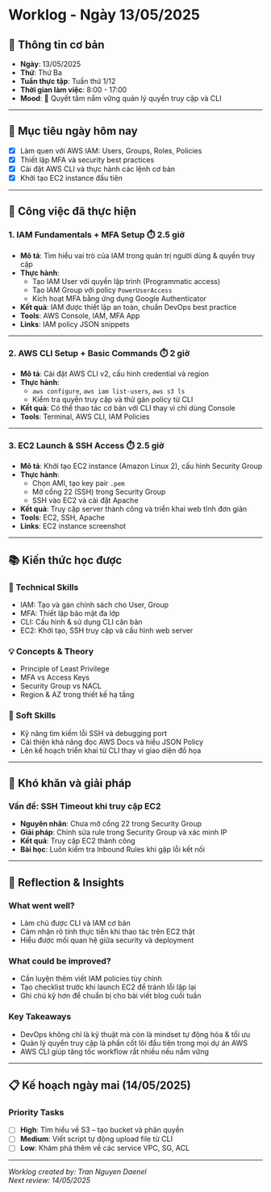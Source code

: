 # Worklog - Ngày 13/05/2025

## 📅 Thông tin cơ bản
- **Ngày**: 13/05/2025  
- **Thứ**: Thứ Ba  
- **Tuần thực tập**: Tuần thứ 1/12  
- **Thời gian làm việc**: 8:00 - 17:00  
- **Mood**: 💪 Quyết tâm nắm vững quản lý quyền truy cập và CLI

---

## 🎯 Mục tiêu ngày hôm nay
- [x] Làm quen với AWS IAM: Users, Groups, Roles, Policies  
- [x] Thiết lập MFA và security best practices  
- [x] Cài đặt AWS CLI và thực hành các lệnh cơ bản  
- [x] Khởi tạo EC2 instance đầu tiên

---

## 💼 Công việc đã thực hiện

### 1. IAM Fundamentals + MFA Setup ⏱️ 2.5 giờ
- **Mô tả**: Tìm hiểu vai trò của IAM trong quản trị người dùng & quyền truy cập  
- **Thực hành**:  
  - Tạo IAM User với quyền lập trình (Programmatic access)  
  - Tạo IAM Group với policy `PowerUserAccess`  
  - Kích hoạt MFA bằng ứng dụng Google Authenticator  
- **Kết quả**: IAM được thiết lập an toàn, chuẩn DevOps best practice  
- **Tools**: AWS Console, IAM, MFA App  
- **Links**: IAM policy JSON snippets

---

### 2. AWS CLI Setup + Basic Commands ⏱️ 2 giờ
- **Mô tả**: Cài đặt AWS CLI v2, cấu hình credential và region  
- **Thực hành**:  
  - `aws configure`, `aws iam list-users`, `aws s3 ls`  
  - Kiểm tra quyền truy cập và thử gán policy từ CLI  
- **Kết quả**: Có thể thao tác cơ bản với CLI thay vì chỉ dùng Console  
- **Tools**: Terminal, AWS CLI, IAM Policies

---

### 3. EC2 Launch & SSH Access ⏱️ 2.5 giờ
- **Mô tả**: Khởi tạo EC2 instance (Amazon Linux 2), cấu hình Security Group  
- **Thực hành**:  
  - Chọn AMI, tạo key pair `.pem`  
  - Mở cổng 22 (SSH) trong Security Group  
  - SSH vào EC2 và cài đặt Apache  
- **Kết quả**: Truy cập server thành công và triển khai web tĩnh đơn giản  
- **Tools**: EC2, SSH, Apache  
- **Links**: EC2 instance screenshot

---

## 📚 Kiến thức học được

### 🔧 Technical Skills
- IAM: Tạo và gán chính sách cho User, Group  
- MFA: Thiết lập bảo mật đa lớp  
- CLI: Cấu hình & sử dụng CLI căn bản  
- EC2: Khởi tạo, SSH truy cập và cấu hình web server

### 💡 Concepts & Theory
- Principle of Least Privilege  
- MFA vs Access Keys  
- Security Group vs NACL  
- Region & AZ trong thiết kế hạ tầng

### 🤝 Soft Skills
- Kỹ năng tìm kiếm lỗi SSH và debugging port  
- Cải thiện khả năng đọc AWS Docs và hiểu JSON Policy  
- Lên kế hoạch triển khai từ CLI thay vì giao diện đồ họa

---

## 🚧 Khó khăn và giải pháp

### Vấn đề: SSH Timeout khi truy cập EC2
- **Nguyên nhân**: Chưa mở cổng 22 trong Security Group  
- **Giải pháp**: Chỉnh sửa rule trong Security Group và xác minh IP  
- **Kết quả**: Truy cập EC2 thành công  
- **Bài học**: Luôn kiểm tra Inbound Rules khi gặp lỗi kết nối

---

## 💭 Reflection & Insights

### What went well?
- Làm chủ được CLI và IAM cơ bản  
- Cảm nhận rõ tính thực tiễn khi thao tác trên EC2 thật  
- Hiểu được mối quan hệ giữa security và deployment

### What could be improved?
- Cần luyện thêm viết IAM policies tùy chỉnh  
- Tạo checklist trước khi launch EC2 để tránh lỗi lặp lại  
- Ghi chú kỹ hơn để chuẩn bị cho bài viết blog cuối tuần

### Key Takeaways
- DevOps không chỉ là kỹ thuật mà còn là mindset tự động hóa & tối ưu  
- Quản lý quyền truy cập là phần cốt lõi đầu tiên trong mọi dự án AWS  
- AWS CLI giúp tăng tốc workflow rất nhiều nếu nắm vững

---

## 📋 Kế hoạch ngày mai (14/05/2025)

### Priority Tasks
- [ ] **High**: Tìm hiểu về S3 – tạo bucket và phân quyền  
- [ ] **Medium**: Viết script tự động upload file từ CLI  
- [ ] **Low**: Khám phá thêm về các service VPC, SG, ACL

---

*Worklog created by: Tran Nguyen Daenel*  
*Next review: 14/05/2025*
